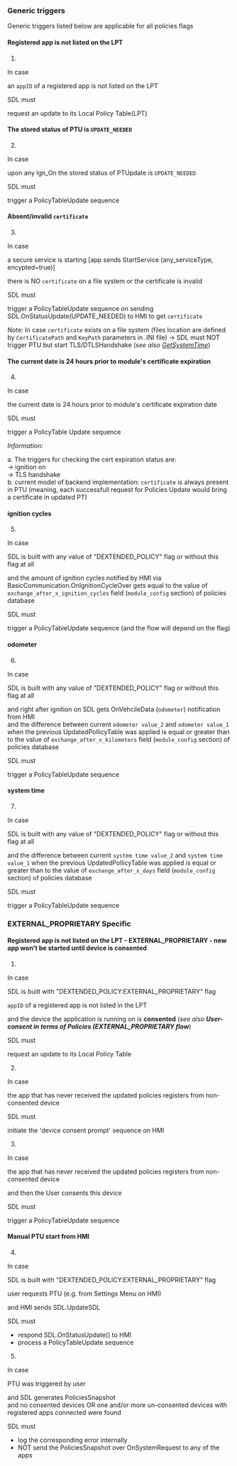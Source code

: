 ### Generic triggers
Generic triggers listed below are applicable for all policies flags

#### Registered app is not listed on the LPT
1. 
In case

an `appID` of a registered app is not listed on the LPT

SDL must 

request an update to its Local Policy Table(LPT)

#### The stored status of PTU is `UPDATE_NEEDED`
2. 
In case

upon any Ign_On the stored status of PTUpdate is `UPDATE_NEEDED`

SDL must 

trigger a PolicyTableUpdate sequence

#### Absent/invalid `certificate`
3.  
In case

a secure service is starting [app sends StartService (any_serviceType, encypted=true)]

there is NO `certificate` on a file system or the certificate is invalid

SDL must

trigger a PolicyTableUpdate sequence on sending SDL.OnStatusUpdate(UPDATE_NEEDED) to HMI to get `certificate`

Note: In case `certificate` exists on a file system (files location are defined by `CertificatePath` and `KeyPath` parameters in .INI file) -> SDL must NOT trigger PTU but start TLS/DTLSHandshake (_see also [GetSystemTime](https://github.ford.com/SmartDeviceLinkMirror/sdl_requirements/blob/develop/detailed_docs/SDL-HMI_API/GetSystemTime/GetSystemTime_TRS.md)_)

#### The current date is 24 hours prior to module's certificate expiration
4. 
In case

the current date is 24 hours prior to module's certificate expiration date

SDL must 

trigger a PolicyTable Update sequence

_Information:_  

a. The triggers for checking the cert expiration status are:  
-> ignition on  
-> TLS handshake  
b. current model of backend implementation: `certificate` is always present in PTU (meaning, each successfull request for Policies Update would bring a certificate in updated PT)

#### ignition cycles
5. 
	
In case

SDL is built with any value of "DEXTENDED_POLICY" flag or without this flag at all

and the amount of ignition cycles notified by HMI via BasicCommunication.OnIgnitionCycleOver gets equal to the value of `exchange_after_x_ignition_cycles` field (`module_config` section) of policies database

SDL must

trigger a PolicyTableUpdate sequence (and the flow will depend on the flag)

#### odometer
6. 
	
In case

SDL is built with any value of "DEXTENDED_POLICY" flag or without this flag at all

and right after ignition on SDL gets OnVehcileData (`odometer`) notification from HMI  
and the difference between current `odometer value_2` and `odometer value_1` when the previous UpdatedPollicyTable was applied is equal or greater than to the value of `exchange_after_x_kilometers` field (`module_config` section) of policies database

SDL must

trigger a PolicyTableUpdate sequence 

#### system time
7. 
In case

SDL is built with any value of "DEXTENDED_POLICY" flag or without this flag at all

and the difference between current `system time value_2` and `system time value_1` when the previous UpdatedPollicyTable was applied is equal or greater than to the value of `exchange_after_x_days` field (`module_config` section) of policies database

SDL must

trigger a PolicyTableUpdate sequence


### EXTERNAL_PROPRIETARY Specific

#### Registered app is not listed on the LPT - EXTERNAL_PROPRIETARY - new app won't be started until device is consented
1. 
In case

SDL is built with "DEXTENDED_POLICY:EXTERNAL_PROPRIETARY" flag

 `appID` of a registered app is not listed in the LPT

and the device the application is running on is **consented** (_see also **User-consent in terms of Policies (EXTERNAL_PROPRIETARY flow**_)

SDL must 

request an update to its Local Policy Table 

2. 

In case  

the app that has never received the updated policies registers from non-consented device

SDL must 

initiate the 'device consent prompt' sequence on HMI

3. 

In case  

the app that has never received the updated policies registers from non-consented device

and then the User consents this device

SDL must 

trigger a PolicyTableUpdate sequence

#### Manual PTU start from HMI

4. 
In case

SDL is built with "DEXTENDED_POLICY:EXTERNAL_PROPRIETARY" flag

user requests PTU (e.g. from Settings Menu on HMI)

and HMI sends SDL.UpdateSDL

SDL must 
- respond SDL.OnStatusUpdate() to HMI 
- process a PolicyTableUpdate sequence

5. 

In case

PTU was triggered by user  

and SDL generates PoliciesSnapshot  
and no consented devices OR one and/or more un-consented devices with registered apps connected were found

SDL must 

- log the corresponding error internally
- NOT send the PoliciesSnapshot over OnSystemRequest to any of the apps

